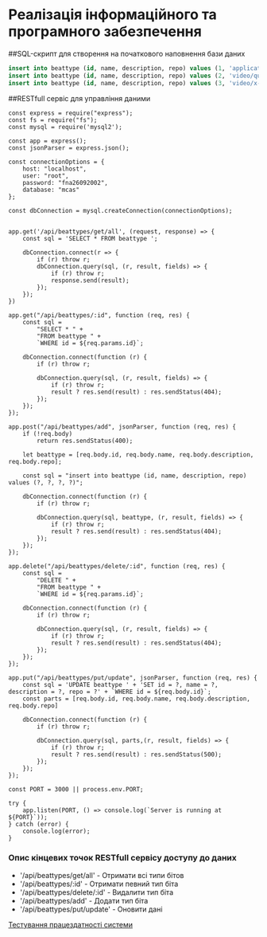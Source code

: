 # Реалізація інформаційного та програмного забезпечення


##SQL-скрипт для створення на початкового наповнення бази даних
```SQL
insert into beattype (id, name, description, repo) values (1, 'application/msword', 'Displacement of implanted electronic', '61c767a6fc13ae2fef0000c8');
insert into beattype (id, name, description, repo) values (2, 'video/quicktime', 'Other fracture of T9-T10 vertebra', '61c767a6fc13ae2fef0000c9');
insert into beattype (id, name, description, repo) values (3, 'video/x-mpeg', 'Unspecified injury of left i', '61c767a6fc13ae2fef0000ca');
```
##RESTfull сервіс для управління даними
```JS
const express = require("express");
const fs = require("fs");
const mysql = require('mysql2');

const app = express();
const jsonParser = express.json();

const connectionOptions = {
    host: "localhost",
    user: "root",
    password: "fna26092002",
    database: "mcas"
};

const dbConnection = mysql.createConnection(connectionOptions);


app.get('/api/beattypes/get/all', (request, response) => {
    const sql = 'SELECT * FROM beattype ';

    dbConnection.connect(r => {
        if (r) throw r;
        dbConnection.query(sql, (r, result, fields) => {
            if (r) throw r;
            response.send(result);
        });
    });
})

app.get("/api/beattypes/:id", function (req, res) {
    const sql =
        "SELECT * " +
        "FROM beattype " +
        `WHERE id = ${req.params.id}`;

    dbConnection.connect(function (r) {
        if (r) throw r;

        dbConnection.query(sql, (r, result, fields) => {
            if (r) throw r;
            result ? res.send(result) : res.sendStatus(404);
        });
    });
});

app.post("/api/beattypes/add", jsonParser, function (req, res) {
    if (!req.body)
        return res.sendStatus(400);

    let beattype = [req.body.id, req.body.name, req.body.description, req.body.repo];

    const sql = "insert into beattype (id, name, description, repo) values (?, ?, ?, ?)";

    dbConnection.connect(function (r) {
        if (r) throw r;

        dbConnection.query(sql, beattype, (r, result, fields) => {
            if (r) throw r;
            result ? res.send(result) : res.sendStatus(404);
        });
    });
});

app.delete("/api/beattypes/delete/:id", function (req, res) {
    const sql =
        "DELETE " +
        "FROM beattype " +
        `WHERE id = ${req.params.id}`;

    dbConnection.connect(function (r) {
        if (r) throw r;

        dbConnection.query(sql, (r, result, fields) => {
            if (r) throw r;
            result ? res.send(result) : res.sendStatus(404);
        });
    });
});

app.put("/api/beattypes/put/update", jsonParser, function (req, res) {
    const sql = 'UPDATE beattype ' + 'SET id = ?, name = ?, description = ?, repo = ?' + `WHERE id = ${req.body.id}`;
    const parts = [req.body.id, req.body.name, req.body.description, req.body.repo]

    dbConnection.connect(function (r) {
        if (r) throw r;

        dbConnection.query(sql, parts,(r, result, fields) => {
            if (r) throw r;
            result ? res.send(result) : res.sendStatus(500);
        });
    });
});

const PORT = 3000 || process.env.PORT;

try {
    app.listen(PORT, () => console.log(`Server is running at ${PORT}`));
} catch (error) {
    console.log(error);
}
```
### Опис кінцевих точок RESTfull сервісу доступу до даних
- '/api/beattypes/get/all' - Отримати всі типи бітов
- '/api/beattypes/:id' - Отримати певний тип біта
- '/api/beattypes/delete/:id' - Видалити тип біта
- '/api/beattypes/add' - Додати тип біта
- '/api/beattypes/put/update' - Оновити дані

[Тестування працездатності системи](https://Anastasiiiii.github.io/media-content-analyzing-system/test/)